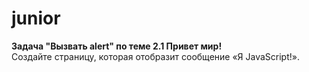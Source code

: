 # junior
**Задача "Вызвать alert" по теме 2.1 Привет мир!**
<br>
Создайте страницу, которая отобразит сообщение «Я JavaScript!».
